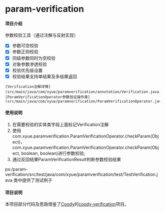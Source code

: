 # param-verification

#### 项目介绍
参数校验工具（通过注解与反射实现）
- [x] 参数可空校验
- [x] 参数正则校验
- [x] 同级参数同时为空校验
- [x] 对象参数渗透校验
- [x] 校验优先级设置
- [x] 校验结果支持单结果及多结果返回
```
[Verification注解详情](src/main/java/com/xyue/paramverification/annotation/Verification.java)、
[ParamVerificationOperator参数验证操作类](src/main/java/com/xyue/paramverification/ParamVerificationOperator.java)
```

#### 使用说明
1. 在需要校验的实体类字段上面标记Verification注解
2. 使用com.xyue.paramverification.ParamVerificationOperator.checkParam(Object)，
com.xyue.paramverification.ParamVerificationOperator.checkParam(Object, boolean, boolean)进行参数校验;
3. 通过反回结果ParamVerificationResult判断参数校验结果

ps:/param-verification/src/test/java/com/xyue/paramverification/test/TestVerification.java 类中提供了测试例子

#### 项目说明
本项目部分代码及思路借鉴了[Coody](https://gitee.com/coodyer)的[coody-verification](https://gitee.com/coodyer/coody-verification)项目。
